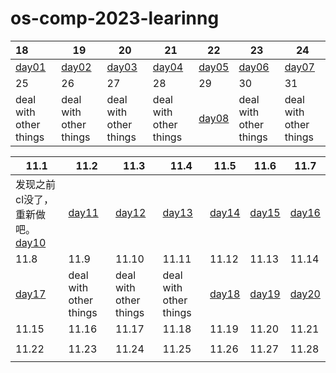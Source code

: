 # os-comp-2023-learinng

| 18                          | 19                          | 20                          | 21                          | 22                          | 23                          | 24                          |
|:--------------------------- | --------------------------- | --------------------------- | --------------------------- | --------------------------- | --------------------------- | --------------------------- |
| [day01](./records/day01.md) | [day02](./records/day02.md) | [day03](./records/day03.md) | [day04](./records/day04.md) | [day05](./records/day05.md) | [day06](./records/day06.md) | [day07](./records/day07.md) |
| 25                          | 26                          | 27                          | 28                          | 29                          | 30                          | 31                          |
| deal with other things      | deal with other things      | deal with other things      | deal with other things      | [day08](./records/day08.md) | deal with other things      | deal with other things      |

| 11.1                                      | 11.2                        | 11.3                        | 11.4                        | 11.5                        | 11.6                        | 11.7                        |
| ----------------------------------------- | --------------------------- | --------------------------- | --------------------------- | --------------------------- | --------------------------- | --------------------------- |
| 发现之前cl没了，重新做吧。[day10](./records/day10.md) | [day11](./records/day11.md) | [day12](./records/day12.md) | [day13](./records/day13.md) | [day14](./records/day14.md) | [day15](./records/day15.md) | [day16](./records/day16.md) |
| 11.8                                      | 11.9                        | 11.10                       | 11.11                       | 11.12                       | 11.13                       | 11.14                       |
| [day17](./records/day17.md)               | deal with other things      | deal with other things      | deal with other things      | [day18](./records/day18.md) | [day19](./records/day19.md) | [day20](./records/day20.md) |
| 11.15                                     | 11.16                       | 11.17                       | 11.18                       | 11.19                       | 11.20                       | 11.21                       |
|                                           |                             |                             |                             |                             |                             |                             |
| 11.22                                     | 11.23                       | 11.24                       | 11.25                       | 11.26                       | 11.27                       | 11.28                       |
|                                           |                             |                             |                             |                             |                             |                             |
